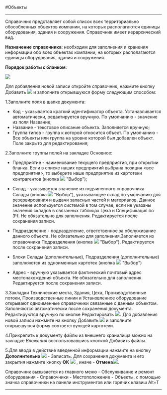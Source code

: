 ﻿
#Объекты

----------
Справочник представляет собой список всех территориально обособленных объектов компании, на которых располагаются единицы оборудования, здания и сооружения. Справочник имеет иерархический вид.

**Назначение справочника**: необходим для  заполнения и хранения информации обо всех объектах компании, на которых располагаются единицы оборудования, здания и сооружения.

**Порядок работы с бланком**:

![](Topic:EquipmentRegistry.EquipmentRegistry.Addfiles.Screenshot_10820.jpg)

Для добавления новой записи откройте справочник, нажмите кнопку Добавить  ![](topic:Com.AddFiles.Buttons.Btn_Add.png) и заполните открывшуюся форму следующим способом:

1.Заполните поля в шапке документа:

- Код - указывается краткий идентификатор объекта. Устанавливается автоматически, редактируется вручную. По умолчанию - значение из поля Название;
- Название - текстовое описание объекта. Заполняется вручную;
- Группа типов -  группа к которой относится объект. По умолчанию - Все объекты или группа на уровне которой был добавлен объект. Поле закрыто для редактирования;

2.Заполните группы полей на закладке  Основное:

  - Предприятие - наименование текущего предприятия, при открытии бланка. Если в списке наших предприятий выбрана позиция <все предприятия>, то выберите наше предприятие из картотеки контрагентов (кнопка ![](Topic:EquipmentRegistry.EquipmentRegistry.Addfiles.Btn_select.png) "Выбор");
  - Склад - указывается значение из подчиненного справочника Склады (кнопка ![](Topic:EquipmentRegistry.EquipmentRegistry.Addfiles.Btn_select.png) "Выбор"), указывающее склад по умолчанию для резервирования и выдачи запасных частей и материалов. Данное значение используется системой в том случае, если не указаны значения складов в связанных таблицах Цеха и Спецификация по ЗЧ. Не обязательно для заполнения. Редактируется после сохранения записи.
  - Подразделение - подразделение, ответственное за обслуживание данного объекта. Не обязательно для заполнения.Заполняется из справочника Подразделения (кнопка ![](Topic:EquipmentRegistry.EquipmentRegistry.Addfiles.Btn_select.png) "Выбор").  Редактируется после сохранения записи.
  - Блоки Склады (дополнительные), Подразделения (дополнительные) заполняются из одноименных картотек (кнопка ![](Topic:EquipmentRegistry.EquipmentRegistry.Addfiles.Btn_select.png) "Выбор")
  
- Адрес - вручную указывается фактический почтовый адрес местонахождения объекта. Не обязательно для заполнения. Редактируется после сохранения записи.

3.Закладки Технические места, Здания, Цеха, Производственные потоки, Производственные линии и Установленное оборудование открывают одноименные справочники связанные с данным объектом. Заполняются автоматически после сохранения документа. Редактируются вручную по кнопке  Редактировать  ![](Topic:EquipmentRegistry.EquipmentRegistry.Addfiles.Btn_Edit.png). Для добавления новой записи  нажмите на кнопку Добавить  ![](Topic:EquipmentRegistry.EquipmentRegistry.Addfiles.Btn_Add.png) и заполните открывшуюся форму соответствующей картотеки.

4.Прикрепить к документу файлы из внешнего хранилища можно на закладке *Вложения* воспользовавшись кнопкой Добавить файлы.

5.Для ввода в действие введенной информации нажмите на кнопку **Дополнительно** ![](topic:Com.AddFiles.Buttons.Btn_OK.png) - Записать.
Для сохранения документа и его закрытия нажмите кнопку **ОК**
![](topic:Com.AddFiles.Buttons.Btn_Post.png) , иначе  -  **Отмена**![](topic:Com.AddFiles.Buttons.BtnCloseCancel.png).


Справочник вызывается из главного меню - Обслуживание и ремонт оборудования - Справочники - Местоположение - Объекты, с помощью значка справочники на панели инструментов или горячих клавиш  Alt+T 


----------